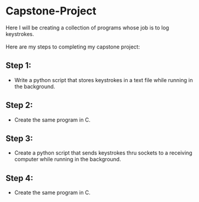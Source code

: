# Capstone-Project

Here I will be creating a collection of programs whose job is to log keystrokes.\
\
Here are my steps to completing my capstone project:

## Step 1:
- Write a python script that stores keystrokes in a text file while running in the background.
## Step 2:
- Create the same program in C.
## Step 3:
- Create a python script that sends keystrokes thru sockets to a receiving computer while running in the background.
## Step 4:
- Create the same program in C.
